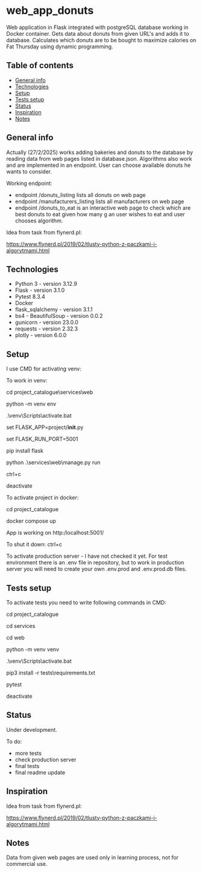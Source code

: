 # web_app_donuts
Web application in Flask integrated with postgreSQL database working in Docker container. Gets data about donuts from given URL's and adds it to database. Calculates which donuts are to be bought to maximize calories on Fat Thursday using dynamic programming.


## Table of contents
* [General info](#general-info)
* [Technologies](#technologies)
* [Setup](#setup)
* [Tests setup](#tests-setup)
* [Status](#status)
* [Inspiration](#inspiration)
* [Notes](#notes)


## General info

Actually (27/2/2025) works adding bakeries and donuts to the database by reading data from web pages listed in database.json. Algorithms also work and are implemented in an endpoint. User can choose available donuts he wants to consider.

Working endpoint:

- endpoint /donuts_listing lists all donuts on web page
- endpoint /manufacturers_listing lists all manufacturers on web page
- endpoint /donuts_to_eat is an interactive web page to check which are best donuts to eat given how many g an user wishes to eat and user chooses algorithm.

Idea from task from flynerd.pl: 

https://www.flynerd.pl/2019/02/tlusty-python-z-paczkami-i-algorytmami.html


## Technologies

* Python 3 - version 3.12.9
* Flask - version 3.1.0
* Pytest 8.3.4
* Docker
* flask_sqlalchemy - version 3.1.1
* bs4 - BeautifulSoup - version 0.0.2
* gunicorn - version 23.0.0
* requests - version 2.32.3
* plotly - version 6.0.0


## Setup

I use CMD for activating venv:

To work in venv:

cd project_catalogue\services\web

python -m venv env

.\\venv\Scripts\activate.bat

set FLASK_APP=project/__init__.py

set FLASK_RUN_PORT=5001

pip install flask

python .\services\web\manage.py run

ctrl+c

deactivate


To activate project in docker:

cd project_catalogue

docker compose up

App is working on http:/localhost:5001/

To shut it down: ctrl+c


To activate production server - I have not checked it yet. For test environment there is an .env file in repository, but to work in production server you will need to create your own .env.prod and .env.prod.db files.


## Tests setup

To activate tests you need to write following commands in CMD:

cd project_catalogue

cd services

cd web

python -m venv venv

.\venv\Scripts\activate.bat

pip3 install -r tests\requirements.txt

pytest

deactivate


## Status
Under development.

To do:

- more tests
- check production server
- final tests
- final readme update


## Inspiration

Idea from task from flynerd.pl: 

https://www.flynerd.pl/2019/02/tlusty-python-z-paczkami-i-algorytmami.html


## Notes

Data from given web pages are used only in learning process, not for commercial use.

